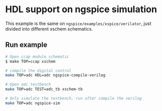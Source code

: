 # HDL support on ngspice simulation

This example is the same on `ngspice/examples/xspice/verilator`, just divided into different xschem schematics.

## Run example

~~~bash
# Open ccap module schematic
$ make TOP=ccap xschem

# compile the digital control
make TOP=adc HDL=adc ngspice-compile-verilog

# Open adc testbench
make TOP=adc TEST=adc_tb xschem-tb

# Only simulate the testbench, run after compile the verilog
make TOP=adc ngspice-sim
~~~
